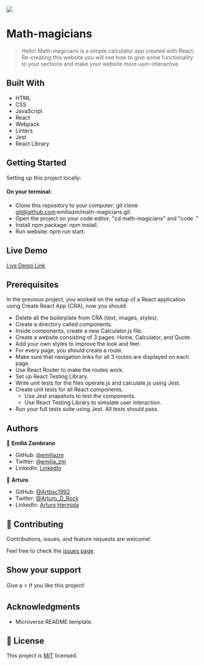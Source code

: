 ![](https://img.shields.io/badge/Microverse-blueviolet)

# Math-magicians

> Hello!
Math-magicians is a simple calculator app created with React. Re-creating this website you will see how to give some functionality to your sections and make your website more user-interactive.


## Built With

- HTML
- CSS
- JavaScript
- React
- Webpack
- Linters
- Jest
- React Library

## Getting Started

Setting up this project locally:
#### On your terminal:
- Clone this repository to your computer: git clone git@github.com:emiliazm/math-magicians.git.
- Open the project on your code editor: "cd math-magicians" and "code ."
- Install npm package: npm install.
- Run website: npm run start.


## Live Demo
[Live Demo Link](https://emiliazm.github.io/math-magicians/)


## Prerequisites

In the previous project, you worked on the setup of a React application using Create React App (CRA), now you should:

- Delete all the boilerplate from CRA (text, images, styles).
- Create a directory called components.
- Inside components, create a new Calculator.js file.
- Create a website consisting of 3 pages: Home, Calculator, and Quote.
- Add your own styles to improve the look and feel.
- For every page, you should create a route.
- Make sure that navigation links for all 3 routes are displayed on each page.
- Use React Router to make the routes work.
- Set up React Testing Library.
- Write unit tests for the files operate.js and calculate.js using Jest.
- Create unit tests for all React components.
  - Use Jest snapshots to test the components.
  - Use React Testing Library to simulate user interaction.
- Run your full tests suite using Jest. All tests should pass.


## Authors

👤 **Emilia Zambrano**

- GitHub: [@emiliazm](https://github.com/emiliazm)
- Twitter: [@emilia_zm](https://twitter.com/emilia_zm)
- LinkedIn: [LinkedIn](https://www.linkedin.com/in/emilia-zambrano-montero-aa30a611b/)

👤 **Arturo**

- GitHub: [@Artbsc1992](https://github.com/Artbsc1992)
- Twitter: [@Arturo_D_Rock](https://twitter.com/Arturo_D_Rock)
- LinkedIn: [Arturo Hermida](https://www.linkedin.com/in/arturo-hermida29/)


## 🤝 Contributing

Contributions, issues, and feature requests are welcome!

Feel free to check the [issues page](https://github.com/emiliazm/math-magicians/issues).

## Show your support

Give a ⭐️ if you like this project!

## Acknowledgments

- Microverse README template.

## 📝 License

This project is [MIT](./MIT.md) licensed.
